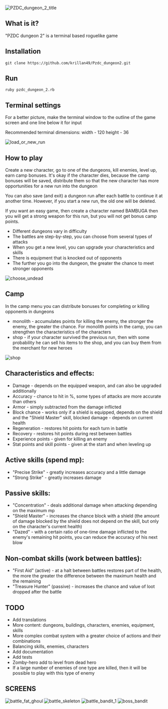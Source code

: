 ![PZDC_dungeon_2_title](assets/title.png)

## What is it?

"PZDC dungeon 2" is a terminal based roguelike game

## Installation

```shell
git clone https://github.com/krillan49/Pzdc_dungeon2.git
```

## Run

```shell
ruby pzdc_dungeon_2.rb
```

## Terminal settings

For a better picture, make the terminal window to the outline of the game screen and one line below it for input

Recommended terminal dimensions:
width  - 120
height - 36


![load_or_new_run](assets/run.png)


## How to play

Create a new character, go to one of the dungeons, kill enemies, level up, earn camp bonuses. It's okay if the character dies, because the camp bonuses will be saved, distribute them so that the new character has more opportunities for a new run into the dungeon

You can also save (and exit) a dungeon run after each battle to continue it at another time. However, if you start a new run, the old one will be deleted.

If you want an easy game, then create a character named BAMBUGA then you will get a strong weapon for this run, but you will not get bonus camp points.

* Different dungeons vary in difficulty
* The battles are step-by-step, you can choose from several types of attacks
* When you get a new level, you can upgrade your characteristics and skills
* There is equipment that is knocked out of opponents
* The further you go into the dungeon, the greater the chance to meet stronger opponents


![choose_undead](assets/choose_undeadl.png)


## Camp

In the camp menu you can distribute bonuses for completing or killing opponents in dungeons

* monolith - accumulates points for killing the enemy, the stronger the enemy, the greater the chance. For monolith points in the camp, you can strengthen the characteristics of the characters
* shop     - if your character survived the previous run, then with some probability he can sell his items to the shop, and you can buy them from the merchant for new heroes


![shop](assets/shop.png)


Characteristics and effects:
-
* Damage - depends on the equipped weapon, and can also be upgraded additionally
* Accuracy - chance to hit in %, some types of attacks are more accurate than others
* Armor - simply subtracted from the damage inflicted
* Block chance - works only if a shield is equipped, depends on the shield and the "Shield Master" skill, blocked damage - depends on current health
* Regeneration - restores hit points for each turn in battle
* Recovery - restores hit points during rest between battles
* Experience points - given for killing an enemy
* Stat points and skill points - given at the start and when leveling up

Active skills (spend mp):
-
* "Precise Strike" - greatly increases accuracy and a little damage
* "Strong Strike" - greatly increases damage

Passive skills:
-
* "Concentration" - deals additional damage when attacking depending on the maximum mp
* "Shield Master" - increases the chance block with a shield (the amount of damage blocked by the shield does not depend on the skill, but only on the character's current health)
* "Dazed" - with a certain ratio of one-time damage inflicted to the enemy's remaining hit points, you can reduce the accuracy of his next blow

Non-combat skills (work between battles):
-
* "First Aid" (active) - at a halt between battles restores part of the health, the more the greater the difference between the maximum health and the remaining
* "Treasure Hunter" (passive) - increases the chance and value of loot dropped after the battle

## TODO

* Add translations
* More content: dungeons, buildings, characters, enemies, equipment, skills
* More complex combat system with a greater choice of actions and their combinations
* Balancing skills, enemies, characters
* Add documentation
* Add tests
* Zomby-hero add to level from dead hero
* If a large number of enemies of one type are killed, then it will be possible to play with this type of enemy

## SCREENS

![battle_fat_ghoul](assets/battle_fat_ghoul.png)
![battle_skeleton](assets/battle_skeleton.png)
![battle_bandit_1](assets/battle_bandit_1.png)
![boss_bandit](assets/boss_bandit.png)
